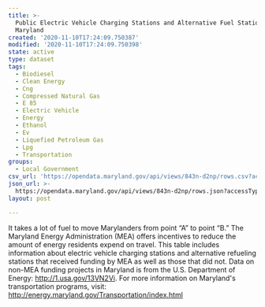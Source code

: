 ```yaml
---
title: >-
  Public Electric Vehicle Charging Stations and Alternative Fuel Stations in
  Maryland
created: '2020-11-10T17:24:09.750387'
modified: '2020-11-10T17:24:09.750398'
state: active
type: dataset
tags:
  - Biodiesel
  - Clean Energy
  - Cng
  - Compressed Natural Gas
  - E 85
  - Electric Vehicle
  - Energy
  - Ethanol
  - Ev
  - Liquefied Petroleum Gas
  - Lpg
  - Transportation
groups:
  - Local Government
csv_url: 'https://opendata.maryland.gov/api/views/843n-d2np/rows.csv?accessType=DOWNLOAD'
json_url: >-
  https://opendata.maryland.gov/api/views/843n-d2np/rows.json?accessType=DOWNLOAD
layout: post

---
```

It takes a lot of fuel to move Marylanders from point “A” to point “B.” The Maryland Energy Administration (MEA) offers incentives to reduce the amount of energy residents expend on travel. This table includes information about electric vehicle charging stations and alternative refueling stations that received funding by MEA as well as those that did not. Data on non-MEA funding projects in Maryland is from the U.S. Department of Energy: http://1.usa.gov/13VN2Vi. For more information on Maryland's transportation programs, visit: http://energy.maryland.gov/Transportation/index.html
